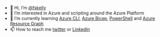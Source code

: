 - 👋 Hi, I’m [@fskelly](https://twitter.com/fskelly)
- 👀 I’m interested in Azure and scripting around the Azure Platform
- 🌱 I’m currently learning [Azure CLI](https://docs.microsoft.com/en-us/cli/azure/), [Azure Bicep](https://docs.microsoft.com/en-us/azure/azure-resource-manager/bicep/overview?tabs=bicep), [PowerShell](https://docs.microsoft.com/en-us/powershell/) and [Azure Resource Graph]((https://docs.microsoft.com/en-us/azure/governance/resource-graph/overview))
- 📫 How to reach me [twitter](https://twitter.com/fskelly) or [LinkedIn](https://www.linkedin.com/in/fletcherkelly/)

<!---
fskelly/fskelly is a ✨ special ✨ repository because its `README.md` (this file) appears on your GitHub profile.
You can click the Preview link to take a look at your changes.
--->
